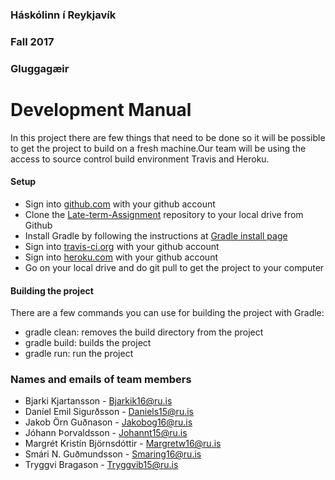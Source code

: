 ### Háskólinn í Reykjavík
### Fall 2017
### Gluggagæir
# Development Manual

In this project there are few things that need to be done so it will be possible to get the project to build on a fresh machine.Our team will be using the access to source control build environment Travis and Heroku.
#### Setup

* Sign into [github.com](https://github.com) with your github account
* Clone the [Late-term-Assignment](https://github.com/Gluggagaigir/Late-term-Assignment) repository to your local drive from Github
* Install Gradle by following the instructions at [Gradle install page](https://gradle.org/install/)
* Sign into [travis-ci.org](https://travis-ci.org/) with your github account
* Sign into [heroku.com](https://heroku.com) with your github account
* Go on your local drive and do git pull to get the project to your computer

#### Building the project

There are a few commands you can use for building the project with Gradle:
* gradle clean: removes the build directory from the project
* gradle build: builds the project
* gradle run: run the project

### Names and emails of team members
- Bjarki Kjartansson - Bjarkik16@ru.is
- Daníel Emil Sigurðsson - Daniels15@ru.is
- Jakob Örn Guðnason - Jakobog16@ru.is
- Jóhann Þorvaldsson - Johannt15@ru.is
- Margrét Kristín Björnsdóttir - Margretw16@ru.is
- Smári N. Guðmundsson - Smaring16@ru.is
- Tryggvi Bragason - Tryggvib15@ru.is




